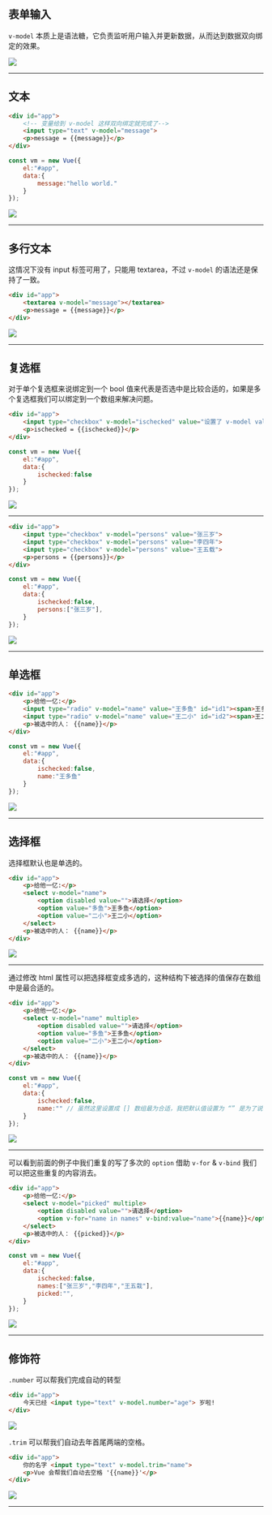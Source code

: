 ## 表单输入

`v-model` 本质上是语法糖，它负责监听用户输入并更新数据，从而达到数据双向绑定的效果。

![](static/2021-01/robert-v-ruggiero-w6VGdenFu3c-unsplash.jpg)

---

## 文本
```html
<div id="app">
    <!-- 变量给到 v-model 这样双向绑定就完成了-->
    <input type="text" v-model="message">
    <p>message = {{message}}</p>
</div>
```
```js
const vm = new Vue({
    el:"#app",
    data:{
        message:"hello world."
    }
});
```
![](static/2021-01/vue-model-input-text.jpg)

---

## 多行文本
这情况下没有 input 标签可用了，只能用 textarea，不过 `v-model` 的语法还是保持了一致。
```html
<div id="app">
    <textarea v-model="message"></textarea>
    <p>message = {{message}}</p>
</div>
```

![](static/2021-01/vue-model-textarea.jpg)

---

## 复选框
对于单个复选框来说绑定到一个 bool 值来代表是否选中是比较合适的，如果是多个复选框我们可以绑定到一个数组来解决问题。
```html
<div id="app">
    <input type="checkbox" v-model="ischecked" value="设置了 v-model value 就是无效的初始值">
    <p>ischecked = {{ischecked}}</p>
</div>
```
```js
const vm = new Vue({
    el:"#app",
    data:{
        ischecked:false
    }
});
```
![](static/2021-01/vue-checkbox-01.jpg)

---
```html
<div id="app">
    <input type="checkbox" v-model="persons" value="张三岁">
    <input type="checkbox" v-model="persons" value="李四年">
    <input type="checkbox" v-model="persons" value="王五载">
    <p>persons = {{persons}}</p>
</div>
```
```js
const vm = new Vue({
    el:"#app",
    data:{
        ischecked:false,
        persons:["张三岁"],
    }
});
```

![](static/2021-01/vue-checkbox-2.jpg)

---


## 单选框
```html
<div id="app">
    <p>给他一亿:</p>
    <input type="radio" v-model="name" value="王多鱼" id="id1"><span>王多鱼</span><br>
    <input type="radio" v-model="name" value="王二小" id="id2"><span>王二小</span><br>
    <p>被选中的人： {{name}}</p>
</div>
```
```js
const vm = new Vue({
    el:"#app",
    data:{
        ischecked:false,
        name:"王多鱼"
    }
});
```
![](static/2021-01/vue-radio-01.jpg)

---


## 选择框
选择框默认也是单选的。
```html
<div id="app">
    <p>给他一亿:</p>
    <select v-model="name">
        <option disabled value="">请选择</option>
        <option value="多鱼">王多鱼</option>
        <option value="二小">王二小</option>
    </select>
    <p>被选中的人： {{name}}</p>
</div>
```
![](static/2021-01/vue-select-single.jpg)

---

通过修改 html 属性可以把选择框变成多选的，这种结构下被选择的值保存在数组中是最合适的。
```html
<div id="app">
    <p>给他一亿:</p>
    <select v-model="name" multiple>
        <option disabled value="">请选择</option>
        <option value="多鱼">王多鱼</option>
        <option value="二小">王二小</option>
    </select>
    <p>被选中的人： {{name}}</p>
</div>
```
```js
const vm = new Vue({
    el:"#app",
    data:{
        ischecked:false,
        name:"" // 虽然这里设置成 [] 数组最为合适，我把默认值设置为 “” 是为了说明 vue 在我们选择完成之后自动的设置成合适的数据类型
    }
});
```
![](static/2021-01/vue-select-multi.jpg)

---

可以看到前面的例子中我们重复的写了多次的 `option` 借助 `v-for` & `v-bind` 我们可以把这些重复的内容消去。
```html
<div id="app">
    <p>给他一亿:</p>
    <select v-model="picked" multiple>
        <option disabled value="">请选择</option>
        <option v-for="name in names" v-bind:value="name">{{name}}</option>
    </select>
    <p>被选中的人： {{picked}}</p>
</div>
```
```js
const vm = new Vue({
    el:"#app",
    data:{
        ischecked:false,
        names:["张三岁","李四年","王五栽"],
        picked:"",
    }
});
```
![](static/2021-01/vue-option.jpg)

---

## 修饰符
`.number` 可以帮我们完成自动的转型
```html
<div id="app">
    今天已经 <input type="text" v-model.number="age"> 岁啦!
</div>
```
![](static/2021-01/vue-number.jpg)

`.trim` 可以帮我们自动去年首尾两端的空格。
```html
<div id="app">
    你的名字 <input type="text" v-model.trim="name">
    <p>Vue 会帮我们自动去空格 '{{name}}'</p>
</div>
```

![](static/2021-01/vue-trim.jpg)

---